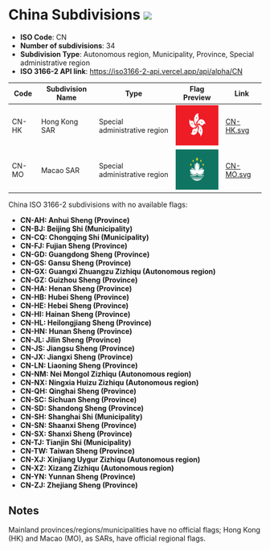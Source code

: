 # China Subdivisions ![](https://flagcdn.com/h40/cn.png)

- **ISO Code**: CN
- **Number of subdivisions**: 34
- **Subdivision Type**: Autonomous region, Municipality, Province, Special administrative region
- **ISO 3166-2 API link**: https://iso3166-2-api.vercel.app/api/alpha/CN

| Code  | Subdivision Name         | Type | Flag Preview | Link |
|-------|--------------------------|--------------| -------------- |----------|
| CN-HK | Hong Kong SAR | Special administrative region | <img src='https://raw.githubusercontent.com/amckenna41/iso3166-flags/main/iso3166-2-flags/CN/CN-HK.svg' height='80'> | [CN-HK.svg](https://github.com/amckenna41/iso3166-flags/blob/main/iso3166-2-flags/CN/CN-HK.svg) |
| CN-MO | Macao SAR | Special administrative region | <img src='https://raw.githubusercontent.com/amckenna41/iso3166-flags/main/iso3166-2-flags/CN/CN-MO.svg' height='80'> | [CN-MO.svg](https://github.com/amckenna41/iso3166-flags/blob/main/iso3166-2-flags/CN/CN-MO.svg) |

China ISO 3166-2 subdivisions with no available flags:

* **CN-AH: Anhui Sheng (Province)**
* **CN-BJ: Beijing Shi (Municipality)**
* **CN-CQ: Chongqing Shi (Municipality)**
* **CN-FJ: Fujian Sheng (Province)**
* **CN-GD: Guangdong Sheng (Province)**
* **CN-GS: Gansu Sheng (Province)**
* **CN-GX: Guangxi Zhuangzu Zizhiqu (Autonomous region)**
* **CN-GZ: Guizhou Sheng (Province)**
* **CN-HA: Henan Sheng (Province)**
* **CN-HB: Hubei Sheng (Province)**
* **CN-HE: Hebei Sheng (Province)**
* **CN-HI: Hainan Sheng (Province)**
* **CN-HL: Heilongjiang Sheng (Province)**
* **CN-HN: Hunan Sheng (Province)**
* **CN-JL: Jilin Sheng (Province)**
* **CN-JS: Jiangsu Sheng (Province)**
* **CN-JX: Jiangxi Sheng (Province)**
* **CN-LN: Liaoning Sheng (Province)**
* **CN-NM: Nei Mongol Zizhiqu (Autonomous region)**
* **CN-NX: Ningxia Huizu Zizhiqu (Autonomous region)**
* **CN-QH: Qinghai Sheng (Province)**
* **CN-SC: Sichuan Sheng (Province)**
* **CN-SD: Shandong Sheng (Province)**
* **CN-SH: Shanghai Shi (Municipality)**
* **CN-SN: Shaanxi Sheng (Province)**
* **CN-SX: Shanxi Sheng (Province)**
* **CN-TJ: Tianjin Shi (Municipality)**
* **CN-TW: Taiwan Sheng (Province)**
* **CN-XJ: Xinjiang Uygur Zizhiqu (Autonomous region)**
* **CN-XZ: Xizang Zizhiqu (Autonomous region)**
* **CN-YN: Yunnan Sheng (Province)**
* **CN-ZJ: Zhejiang Sheng (Province)**

## Notes
Mainland provinces/regions/municipalities have no official flags; Hong Kong (HK) and Macao (MO), as SARs, have official regional flags.